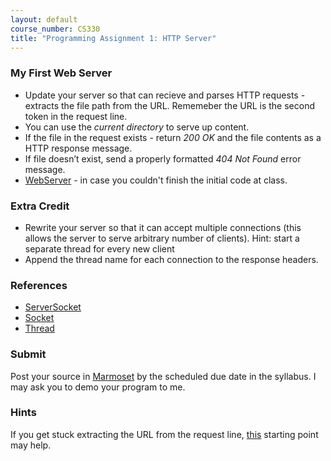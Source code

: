 ```yaml
---
layout: default
course_number: CS330
title: "Programming Assignment 1: HTTP Server"
---
```


### My First Web Server 
- Update your server so that can recieve and parses HTTP requests - extracts the file path from the URL. Rememeber the URL is the second token in the request line.   
- You can use the _current directory_ to serve up content.
- If the file in the request exists - return _200 OK_ and the file contents as a HTTP response message.
- If file doesn’t exist, send a properly formatted _404 Not Found_ error message.
- [WebServer](WebServer.java) - in case you couldn't finish the initial code at class.

### Extra Credit 
- Rewrite your server so that it can accept multiple connections (this allows the server to serve arbitrary number of clients). 
Hint: start a separate thread for every new client
- Append the thread name for each connection to the response headers.  

### References 
- [ServerSocket](https://docs.oracle.com/javase/8/docs/api/java/net/ServerSocket.html)
- [Socket](https://docs.oracle.com/javase/8/docs/api/java/net/Socket.html)
- [Thread](https://docs.oracle.com/javase/8/docs/api/java/lang/Thread.html)

### Submit 

Post your source in [Marmoset](https://cs.ycp.edu/marmoset) by the scheduled due date in the syllabus. I may ask you to demo your program to me.

### Hints
If you get stuck extracting the URL from the request line, [this](getfilename.txt) starting point may help.
